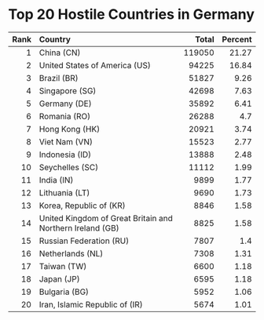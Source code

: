 # Top 20 Hostile Countries in Germany

| Rank | Country | Total | Percent |
| ---: | :------ | ----: | ------: |
| 1 | China (CN) | 119050 | 21.27 |
| 2 | United States of America (US) | 94225 | 16.84 |
| 3 | Brazil (BR) | 51827 | 9.26 |
| 4 | Singapore (SG) | 42698 | 7.63 |
| 5 | Germany (DE) | 35892 | 6.41 |
| 6 | Romania (RO) | 26288 | 4.7 |
| 7 | Hong Kong (HK) | 20921 | 3.74 |
| 8 | Viet Nam (VN) | 15523 | 2.77 |
| 9 | Indonesia (ID) | 13888 | 2.48 |
| 10 | Seychelles (SC) | 11112 | 1.99 |
| 11 | India (IN) | 9899 | 1.77 |
| 12 | Lithuania (LT) | 9690 | 1.73 |
| 13 | Korea, Republic of (KR) | 8846 | 1.58 |
| 14 | United Kingdom of Great Britain and Northern Ireland (GB) | 8825 | 1.58 |
| 15 | Russian Federation (RU) | 7807 | 1.4 |
| 16 | Netherlands (NL) | 7308 | 1.31 |
| 17 | Taiwan (TW) | 6600 | 1.18 |
| 18 | Japan (JP) | 6595 | 1.18 |
| 19 | Bulgaria (BG) | 5952 | 1.06 |
| 20 | Iran, Islamic Republic of (IR) | 5674 | 1.01 |
